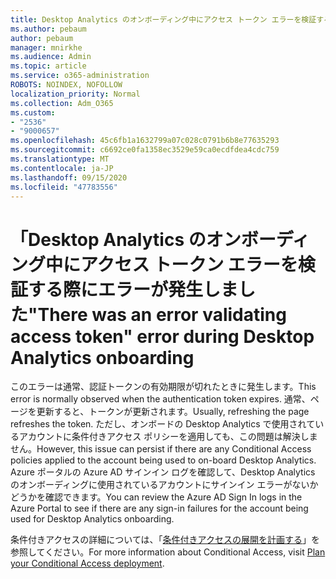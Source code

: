 ```yaml
---
title: Desktop Analytics のオンボーディング中にアクセス トークン エラーを検証する際にエラーが発生しました
ms.author: pebaum
author: pebaum
manager: mnirkhe
ms.audience: Admin
ms.topic: article
ms.service: o365-administration
ROBOTS: NOINDEX, NOFOLLOW
localization_priority: Normal
ms.collection: Adm_O365
ms.custom:
- "2536"
- "9000657"
ms.openlocfilehash: 45c6fb1a1632799a07c028c0791b6b8e77635293
ms.sourcegitcommit: c6692ce0fa1358ec3529e59ca0ecdfdea4cdc759
ms.translationtype: MT
ms.contentlocale: ja-JP
ms.lasthandoff: 09/15/2020
ms.locfileid: "47783556"
---
```

# <a name="there-was-an-error-validating-access-token-error-during-desktop-analytics-onboarding"></a><span data-ttu-id="f0f75-102">「Desktop Analytics のオンボーディング中にアクセス トークン エラーを検証する際にエラーが発生しました</span><span class="sxs-lookup"><span data-stu-id="f0f75-102">"There was an error validating access token" error during Desktop Analytics onboarding</span></span>

<span data-ttu-id="f0f75-103">このエラーは通常、認証トークンの有効期限が切れたときに発生します。</span><span class="sxs-lookup"><span data-stu-id="f0f75-103">This error is normally observed when the authentication token expires.</span></span> <span data-ttu-id="f0f75-104">通常、ページを更新すると、トークンが更新されます。</span><span class="sxs-lookup"><span data-stu-id="f0f75-104">Usually, refreshing the page refreshes the token.</span></span> <span data-ttu-id="f0f75-105">ただし、オンボードの Desktop Analytics で使用されているアカウントに条件付きアクセス ポリシーを適用しても、この問題は解決しません。</span><span class="sxs-lookup"><span data-stu-id="f0f75-105">However, this issue can persist if there are any Conditional Access policies applied to the account being used to on-board Desktop Analytics.</span></span> <span data-ttu-id="f0f75-106">Azure ポータルの Azure AD サインイン ログを確認して、Desktop Analytics のオンボーディングに使用されているアカウントにサインイン エラーがないかどうかを確認できます。</span><span class="sxs-lookup"><span data-stu-id="f0f75-106">You can review the Azure AD Sign In logs in the Azure Portal to see if there are any sign-in failures for the account being used for Desktop Analytics onboarding.</span></span>

<span data-ttu-id="f0f75-107">条件付きアクセスの詳細については、「[条件付きアクセスの展開を計画する](https://docs.microsoft.com/azure/active-directory/conditional-access/plan-conditional-access)」を参照してください。</span><span class="sxs-lookup"><span data-stu-id="f0f75-107">For more information about Conditional Access, visit [Plan your Conditional Access deployment](https://docs.microsoft.com/azure/active-directory/conditional-access/plan-conditional-access).</span></span>